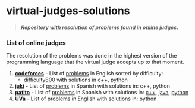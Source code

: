 # virtual-judges-solutions

> ___Repository with resolution of problems found in online judges.___
 
### List of online judges
The resolution of the problems was done in the highest version of the programming language that the virtual judge accepts up to that moment.

1. **[codeforces](./codeforces)** - List of [problems](https://codeforces.com/problemset/page/3?order=BY_RATING_ASC) in English sorted by difficulty: 
    - [difficulty800](.codeforces/difficulty800) with solutions in [c++](.codeforces/difficulty800/c++), [python](.codeforces/difficulty800/python)
3. **[juki](./juki)** - List of [problems](https://judge.juki.app/problems?judge=juki-judge) in Spanish with solutions in: c++, python
4. **[patito](./patito)** - List of [problems](https://jv.umsa.bo/problemset.php) in Spanish with solutions in: [c++](./patito/c++), [java](./patito/java), [python](./patito/python)
5. **[UVa](./uva)** - List of [problems](https://onlinejudge.org/index.php?option=com_onlinejudge&Itemid=8) in English with solutions in: [python](./uva/python)

